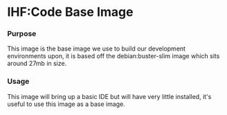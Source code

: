 # IHF:Code Base Image

### Purpose

This image is the base image we use to build our development environments upon, it is based off the debian:buster-slim image which sits around 27mb in size.

### Usage

This image will bring up a basic IDE but will have very little installed, it's useful to use this image as a base image.
